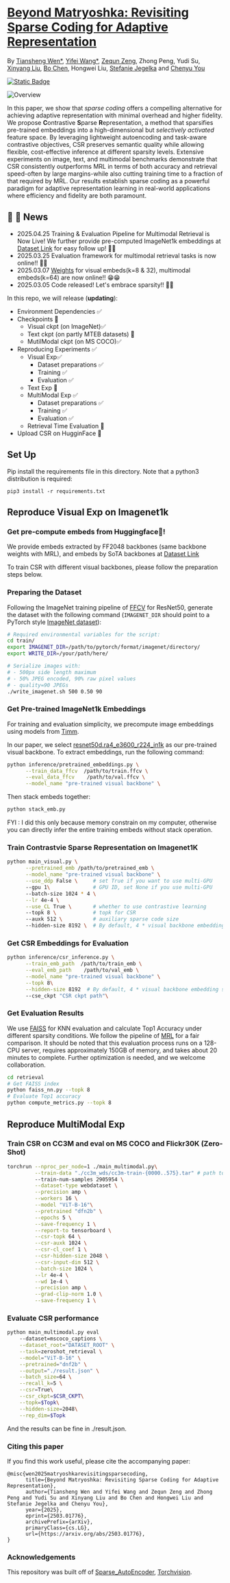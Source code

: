 #  [Beyond Matryoshka: Revisiting Sparse Coding for Adaptive Representation](http://arxiv.org/abs/2503.01776)
By [Tiansheng Wen\*](https://neilwen987.github.io/), [Yifei Wang\*](https://yifeiwang77.com/), [Zequn Zeng](https://joeyz0z.github.io/), Zhong Peng, Yudi Su, [Xinyang Liu](https://xinyangatk.github.io/),
[Bo Chen](https://web.xidian.edu.cn/bchen/en/index.html), Hongwei Liu, [Stefanie Jegelka](https://people.csail.mit.edu/stefje/) and [Chenyu You](https://chenyuyou.me/)

<a href='https://arxiv.org/abs/2503.01776'><img alt="Static Badge" src="https://img.shields.io/badge/Paper-arXiv-red"></a>

![Overview](./assets/overview.jpg)

In this paper, we show that *sparse coding* offers a compelling alternative for achieving adaptive representation with minimal overhead and higher fidelity. We propose **C**ontrastive **S**parse **R**epresentation, a method that sparsifies pre-trained embeddings into a high-dimensional but *selectively activated* feature space. By leveraging lightweight autoencoding and task-aware contrastive objectives, CSR preserves semantic quality while allowing flexible, cost-effective inference at different sparsity levels. Extensive experiments on image, text, and multimodal benchmarks demonstrate that CSR consistently outperforms MRL in terms of both accuracy and retrieval speed-often by large margins-while also cutting training time to a fraction of that required by MRL. Our results establish sparse coding as a powerful paradigm for adaptive representation learning in real-world applications where efficiency and fidelity are both paramount. 

## &#x1F680; &#x1F680; News
- 2025.04.25 Training & Evaluation Pipeline for Multimodal Retrieval is Now Live! We further provide pre-computed ImageNet1k embeddings at [Dataset Link](https://huggingface.co/datasets/W1nd-navigator/CSR-precompute-embeds) for easy follow up! 🙌🙌
- 2025.03.25 Evaluation framework for multimodal retrieval tasks is now online!! &#x1FABC;&#x1FABC;
- 2025.03.07  [Weights](https://drive.google.com/drive/folders/1fI4ip-tcjSrmXtFANmIDTh1wERPlfySO?usp=sharing)
 for visual embeds(k=8 & 32), multimodal embeds(k=64) are now online!! &#x1F601;&#x1F601;
- 2025.03.05  Code released! Let's embrace sparsity!! &#x1F389;&#x1F389;

In this repo, we will release (**updating**):

- Environment Dependencies &#x2705;
- Checkpoints &#x1F4CC;
  - Visual ckpt (on ImageNet)&#x2705;
  - Text ckpt (on partly MTEB datasets) &#x1F4CC;
  - MutilModal ckpt (on MS COCO)&#x2705;
- Reproducing Experiments &#x2705;
  - Visual Exp&#x2705;
    - Dataset preparations &#x2705;
    - Training &#x2705;
    - Evaluation &#x2705;
  - Text Exp &#x1F4CC;
  - MultiModal Exp &#x2705;
    - Dataset preparations &#x2705;
    - Training &#x2705;
    - Evaluation &#x2705;
  - Retrieval Time Evaluation &#x1F4CC;
- Upload CSR on HugginFace &#x1F4CC;

## Set Up
Pip install the requirements file in this directory. Note that a python3 distribution is required:
```
pip3 install -r requirements.txt
```

## Reproduce Visual Exp on Imagenet1k
### Get pre-compute embeds from Huggingface🤗!
We provide embeds extracted by FF2048 backbones (same backbone weights with MRL), and embeds by SoTA backbones at
[Dataset Link](https://huggingface.co/datasets/W1nd-navigator/CSR-precompute-embeds) 

To train CSR with different visual backbones, please follow the preparation steps below.
### Preparing the Dataset
Following the ImageNet training pipeline of [FFCV](https://github.com/libffcv/ffcv-imagenet) for ResNet50, generate the dataset with the following command (`IMAGENET_DIR` should point to a PyTorch style [ImageNet dataset](https://github.com/MadryLab/pytorch-imagenet-dataset)):

```bash
# Required environmental variables for the script:
cd train/
export IMAGENET_DIR=/path/to/pytorch/format/imagenet/directory/
export WRITE_DIR=/your/path/here/

# Serialize images with:
# - 500px side length maximum
# - 50% JPEG encoded, 90% raw pixel values
# - quality=90 JPEGs
./write_imagenet.sh 500 0.50 90
```

### Get Pre-trained ImageNet1k Embeddings
For training and evaluation simplicity, we precompute image embeddings using models from [Timm](https://github.com/huggingface/pytorch-image-models).

In our paper, we select [resnet50d.ra4_e3600_r224_in1k](https://huggingface.co/timm/resnet50d.ra4_e3600_r224_in1k) as our pre-trained visual backbone.
To extract embeddings, run the following command:
```bash
python inference/pretrained_embeddings.py \
      --train_data_ffcv  /path/to/train.ffcv \
      --eval_data_ffcv    /path/to/val.ffcv \
      --model_name "pre-trained visual backbone" \
```
Then stack embeds together:
```bash
python stack_emb.py
```
FYI : I did this only because memory constrain on my computer, otherwise you can directly infer the entire training embeds without stack operation.

### Train Contrastvie Sparse Representation on Imagenet1K
```bash
python main_visual.py \
      --pretrained_emb /path/to/pretrained_emb \
      --model_name "pre-trained visual backbone" \
      --use_ddp False \     # set True if you want to use multi-GPU
      --gpu 1\              # GPU ID, set None if you use multi-GPU
      --batch-size 1024 * 4 \
      --lr 4e-4 \
      --use_CL True \       # whether to use contrastive learning
      --topk 8 \            # topk for CSR
      --auxk 512 \          # auxiliary sparse code size
      --hidden-size 8192 \  # By default, 4 * visual backbone embedding size
```
### Get CSR Embeddings for Evaluation
```bash
python inference/csr_inference.py \
      --train_emb_path  /path/to/train_emb \
      --eval_emb_path    /path/to/val_emb \
      --model_name "pre-trained visual backbone" \
      --topk 8\
      --hidden-size 8192  # By default, 4 * visual backbone embedding size
      --cse_ckpt "CSR ckpt path"\
```

### Get Evaluation Results
We use [FAISS](https://github.com/facebookresearch/faiss) for KNN evaluation and calculate Top1 Accuracy under different sparsity conditions.
We follow the pipeline of [MRL](https://github.com/RAIVNLab/MRL/tree/main/retrieval) for a fair comparison.
It should be noted that this evaluation process runs on a 128-CPU server, requires approximately 150GB of memory, and takes about 20 minutes to complete. 
Further optimization is needed, and we welcome collaboration.  

```bash
cd retrieval
# Get FAISS index
python faiss_nn.py --topk 8
# Evaluate Top1 accuracy
python compute_metrics.py --topk 8
```

## Reproduce MultiModal Exp

### Train CSR on CC3M and eval on MS COCO and Flickr30K (Zero-Shot)

```bash
torchrun --nproc_per_node=1 ./main_multimodal.py\
         --train-data "./cc3m_wds/cc3m-train-{0000..575}.tar" # path to training datsets
         --train-num-samples 2905954 \
         --dataset-type webdataset \
         --precision amp \
         --workers 16 \
         --model "ViT-B-16"\
         --pretrained "dfn2b" \
         --epochs 5 \
         --save-frequency 1 \
         --report-to tensorboard \
         --csr-topk 64 \
         --csr-auxk 1024 \
         --csr-cl_coef 1 \
         --csr-hidden-size 2048 \
         --csr-input-dim 512 \
         --batch-size 1024 \
         --lr 4e-4 \
         --wd 1e-4 \
         --precision amp \
         --grad-clip-norm 1.0 \
         --save-frequency 1 \
```

### Evaluate CSR performance
```bash
python main_multimodal.py eval
    --dataset=mscoco_captions \
    --dataset_root="DATASET_ROOT" \
    --task=zeroshot_retrieval \
    --model="ViT-B-16" \
    --pretrained="dnf2b" \
    --output="./result.json" \
    --batch_size=64 \
    --recall_k=5 \
    --csr=True\
    --csr_ckpt=$CSR_CKPT\
    --topk=$Topk\
    --hidden-size=2048\
    --rep_dim=$Topk
```

And the results can be fine in ./result.json.

### Citing this paper
If you find this work useful, please cite the accompanying paper:
```
@misc{wen2025matryoshkarevisitingsparsecoding,
      title={Beyond Matryoshka: Revisiting Sparse Coding for Adaptive Representation}, 
      author={Tiansheng Wen and Yifei Wang and Zequn Zeng and Zhong Peng and Yudi Su and Xinyang Liu and Bo Chen and Hongwei Liu and Stefanie Jegelka and Chenyu You},
      year={2025},
      eprint={2503.01776},
      archivePrefix={arXiv},
      primaryClass={cs.LG},
      url={https://arxiv.org/abs/2503.01776}, 
}
```
### Acknowledgements
This repository was built off of [Sparse_AutoEncoder](https://github.com/openai/sparse_autoencoder), [Torchvision](https://github.com/pytorch/vision).


